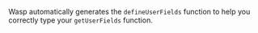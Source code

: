Wasp automatically generates the `defineUserFields` function to help you correctly type your `getUserFields` function.

<!-- This snippet is used in overview.md, google.md and github.md -->
